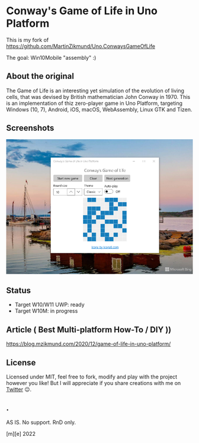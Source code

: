 # Conway's Game of Life in Uno Platform

This is my fork of https://github.com/MartinZikmund/Uno.ConwaysGameOfLife

The goal: Win10Mobile "assembly" :)

## About the original

The Game of Life is an interesting yet simulation of the evolution of living cells, that was devised by British mathematician John Conway in 1970. This is an implementation of thiz zero-player game in Uno Platform, targeting Windows (10, 7), Android, iOS, macOS, WebAssembly, Linux GTK and Tizen.


## Screenshots

![Desktop](Images/shot1.png)


## Status

- Target W10/W11 UWP: ready
- Target W10M: in progress


## Article ( Best Multi-platform How-To / DIY ))

https://blog.mzikmund.com/2020/12/game-of-life-in-uno-platform/


## License

Licensed under MIT, feel free to fork, modify and play with the project however you like! But I will appreciate if you share creations with me on [Twitter](https://www.twitter.com/mzikmunddev) 😉.

## .
AS IS. No support. RnD only.

[m][e] 2022
